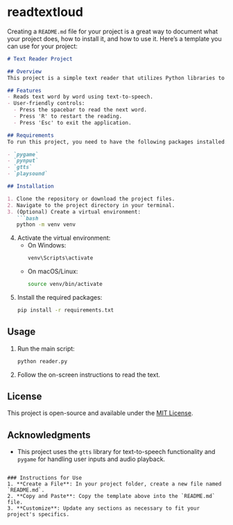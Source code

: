 # readtextloud
Creating a `README.md` file for your project is a great way to document what your project does, how to install it, and how to use it. Here’s a template you can use for your project:

```markdown
# Text Reader Project

## Overview
This project is a simple text reader that utilizes Python libraries to read text aloud. Users can press the spacebar to read the next word and restart or exit the program using specific keys.

## Features
- Reads text word by word using text-to-speech.
- User-friendly controls:
  - Press the spacebar to read the next word.
  - Press 'R' to restart the reading.
  - Press 'Esc' to exit the application.

## Requirements
To run this project, you need to have the following packages installed:

- `pygame`
- `pynput`
- `gtts`
- `playsound`

## Installation

1. Clone the repository or download the project files.
2. Navigate to the project directory in your terminal.
3. (Optional) Create a virtual environment:
   ```bash
   python -m venv venv
   ```
4. Activate the virtual environment:
   - On Windows:
     ```bash
     venv\Scripts\activate
     ```
   - On macOS/Linux:
     ```bash
     source venv/bin/activate
     ```
5. Install the required packages:
   ```bash
   pip install -r requirements.txt
   ```

## Usage
1. Run the main script:
   ```bash
   python reader.py
   ```
2. Follow the on-screen instructions to read the text.

## License
This project is open-source and available under the [MIT License](LICENSE).

## Acknowledgments
- This project uses the `gtts` library for text-to-speech functionality and `pygame` for handling user inputs and audio playback.
```

### Instructions for Use
1. **Create a File**: In your project folder, create a new file named `README.md`.
2. **Copy and Paste**: Copy the template above into the `README.md` file.
3. **Customize**: Update any sections as necessary to fit your project's specifics.
